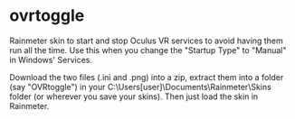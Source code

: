 # ovrtoggle
Rainmeter skin to start and stop Oculus VR services to avoid having them run all the time.  Use this when you change the "Startup Type" to "Manual" in Windows' Services.

Download the two files (.ini and .png) into a zip, extract them into a folder (say "OVRtoggle") in your C:\Users\[user]\Documents\Rainmeter\Skins folder (or wherever you save your skins).  Then just load the skin in Rainmeter.
